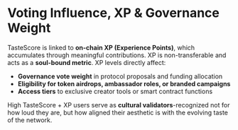 # Voting Influence, XP & Governance Weight

TasteScore is linked to **on-chain XP (Experience Points)**, which accumulates through meaningful contributions. XP is non-transferable and acts as a **soul-bound metric**. XP levels directly affect:

* **Governance vote weight** in protocol proposals and funding allocation
* **Eligibility for token airdrops, ambassador roles, or branded campaigns**
* **Access tiers** to exclusive creator tools or smart contract functions

High TasteScore + XP users serve as **cultural validators**-recognized not for how loud they are, but how aligned their aesthetic is with the evolving taste of the network.
